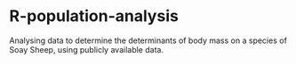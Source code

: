 # R-population-analysis
Analysing data to determine the determinants of body mass on a species of Soay Sheep, using publicly available data.
